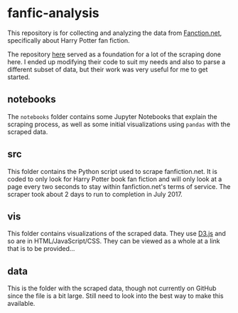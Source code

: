 # fanfic-analysis

This repository is for collecting and analyzing the data from [Fanction.net](https://www.fanfiction.net), specifically about Harry Potter fan fiction.

The repository [here](https://github.com/smilli/fanfiction) served as a foundation for a lot of the scraping done here. I ended up modifying their code to suit my needs and also to parse a different subset of data, but their work was very useful for me to get started.

## notebooks
The `notebooks` folder contains some Jupyter Notebooks that explain the scraping process, as well as some initial visualizations using `pandas` with the scraped data.

## src
This folder contains the Python script used to scrape fanfiction.net. It is coded to only look for Harry Potter book fan fiction and will only look at a page every two seconds to stay within fanfiction.net's terms of service. The scraper took about 2 days to run to completion in July 2017.

## vis
This folder contains visualizations of the scraped data. They use [D3.js](https://d3js.org/) and so are in HTML/JavaScript/CSS. They can be viewed as a whole at a link that is to be provided...

## data
This is the folder with the scraped data, though not currently on GitHub since the file is a bit large. Still need to look into the best way to make this available.  

